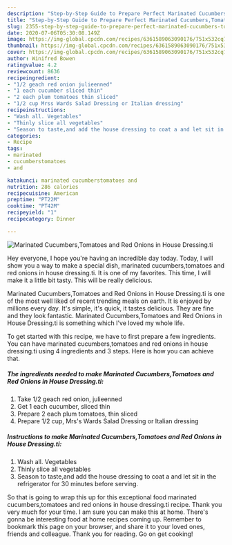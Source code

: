 ```yaml
---
description: "Step-by-Step Guide to Prepare Perfect Marinated Cucumbers,Tomatoes and Red Onions in House Dressing.ti"
title: "Step-by-Step Guide to Prepare Perfect Marinated Cucumbers,Tomatoes and Red Onions in House Dressing.ti"
slug: 2355-step-by-step-guide-to-prepare-perfect-marinated-cucumbers-tomatoes-and-red-onions-in-house-dressingti
date: 2020-07-06T05:30:08.149Z
image: https://img-global.cpcdn.com/recipes/6361589063090176/751x532cq70/marinated-cucumberstomatoes-and-red-onions-in-house-dressingti-recipe-main-photo.jpg
thumbnail: https://img-global.cpcdn.com/recipes/6361589063090176/751x532cq70/marinated-cucumberstomatoes-and-red-onions-in-house-dressingti-recipe-main-photo.jpg
cover: https://img-global.cpcdn.com/recipes/6361589063090176/751x532cq70/marinated-cucumberstomatoes-and-red-onions-in-house-dressingti-recipe-main-photo.jpg
author: Winifred Bowen
ratingvalue: 4.2
reviewcount: 8636
recipeingredient:
- "1/2 geach red onion julieenned"
- "1 each cucumber sliced thin"
- "2 each plum tomatoes thin sliced"
- "1/2 cup Mrss Wards Salad Dressing or Italian dressing"
recipeinstructions:
- "Wash all. Vegetables"
- "Thinly slice all vegetables"
- "Season to taste,and add the house dressing to coat a and let sit in the refrigerator for 30 minutes before serving."
categories:
- Recipe
tags:
- marinated
- cucumberstomatoes
- and

katakunci: marinated cucumberstomatoes and 
nutrition: 286 calories
recipecuisine: American
preptime: "PT22M"
cooktime: "PT42M"
recipeyield: "1"
recipecategory: Dinner

---
```



![Marinated Cucumbers,Tomatoes and Red Onions in House Dressing.ti](https://img-global.cpcdn.com/recipes/6361589063090176/751x532cq70/marinated-cucumberstomatoes-and-red-onions-in-house-dressingti-recipe-main-photo.jpg)

Hey everyone, I hope you're having an incredible day today. Today, I will show you a way to make a special dish, marinated cucumbers,tomatoes and red onions in house dressing.ti. It is one of my favorites. This time, I will make it a little bit tasty. This will be really delicious.



Marinated Cucumbers,Tomatoes and Red Onions in House Dressing.ti is one of the most well liked of recent trending meals on earth. It is enjoyed by millions every day. It's simple, it's quick, it tastes delicious. They are fine and they look fantastic. Marinated Cucumbers,Tomatoes and Red Onions in House Dressing.ti is something which I've loved my whole life.


To get started with this recipe, we have to first prepare a few ingredients. You can have marinated cucumbers,tomatoes and red onions in house dressing.ti using 4 ingredients and 3 steps. Here is how you can achieve that.

<!--inarticleads1-->

##### The ingredients needed to make Marinated Cucumbers,Tomatoes and Red Onions in House Dressing.ti:

1. Take 1/2 geach red onion, julieenned
1. Get 1 each cucumber, sliced thin
1. Prepare 2 each plum tomatoes, thin sliced
1. Prepare 1/2 cup, Mrs&#39;s Wards Salad Dressing or Italian dressing




<!--inarticleads2-->

##### Instructions to make Marinated Cucumbers,Tomatoes and Red Onions in House Dressing.ti:

1. Wash all. Vegetables
1. Thinly slice all vegetables
1. Season to taste,and add the house dressing to coat a and let sit in the refrigerator for 30 minutes before serving.




So that is going to wrap this up for this exceptional food marinated cucumbers,tomatoes and red onions in house dressing.ti recipe. Thank you very much for your time. I am sure you can make this at home. There's gonna be interesting food at home recipes coming up. Remember to bookmark this page on your browser, and share it to your loved ones, friends and colleague. Thank you for reading. Go on get cooking!
